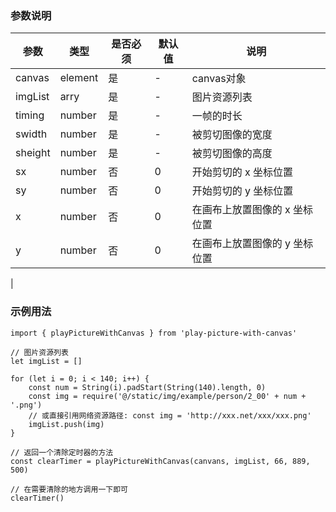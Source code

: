 ### 参数说明
| 参数 | 类型 | 是否必须 | 默认值 | 说明 |
| - | - | - | - | - |
| canvas | element | 是 | - | canvas对象 |
| imgList | arry |  是 | - | 图片资源列表 |
| timing | number | 是 | - | 一帧的时长 |
| swidth | number | 是 | - | 被剪切图像的宽度 |
| sheight | number | 是 |  - | 被剪切图像的高度 |
| sx | number | 否 | 0 | 开始剪切的 x 坐标位置 |
| sy | number | 否 |  0 | 开始剪切的 y 坐标位置 |
| x | number | 否 | 0 | 在画布上放置图像的 x 坐标位置 |
| y |  number | 否 |  0 | 在画布上放置图像的 y 坐标位置 |
|

### 示例用法
```
import { playPictureWithCanvas } from 'play-picture-with-canvas'

// 图片资源列表
let imgList = []

for (let i = 0; i < 140; i++) {
    const num = String(i).padStart(String(140).length, 0)
    const img = require('@/static/img/example/person/2_00' + num + '.png')
    // 或直接引用网络资源路径: const img = 'http://xxx.net/xxx/xxx.png'
    imgList.push(img)
}

// 返回一个清除定时器的方法
const clearTimer = playPictureWithCanvas(canvans, imgList, 66, 889, 500)

// 在需要清除的地方调用一下即可
clearTimer()
```

